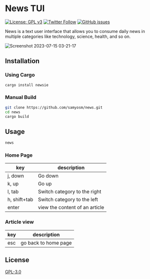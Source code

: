 # News TUI
[![License: GPL v3](https://img.shields.io/badge/License-GPLv3-blue.svg?style=for-the-badge)](https://www.gnu.org/licenses/gpl-3.0)
[![Twitter Follow](https://img.shields.io/twitter/follow/samy_osmium?style=for-the-badge)](https://twitter.com/intent/follow?screen_name=samy_osmium)
[![GitHub issues](https://img.shields.io/github/issues/samyosm/habitify-cli?style=for-the-badge)](https://github.com/samyosm/news/issues)

News is a text user interface that allows you to consume daily news in multiple categories like technology, science, health, and so on.

![Screenshot 2023-07-15 03-21-17](https://github.com/samyosm/news/assets/99157490/221aa1ed-b892-4e87-8995-189ebb899f7b)

## Installation
### Using Cargo
```sh
cargo install newsie
```

### Manual Build
```sh
git clone https://github.com/samyosm/news.git
cd news
cargo build
```

## Usage

```sh
news
```

### Home Page
| key          | description                    |
| ------------ | ------------------------------ |
| j, down      | Go down                        |
| k, up        | Go up                          |
| l, tab       | Switch category to the right   |
| h, shift+tab | Switch category to the left    |
| enter        | view the content of an article |

### Article view
| key | description          |
| --- | -------------------- |
| esc | go back to home page |

## License
[GPL-3.0](./LICENSE)
